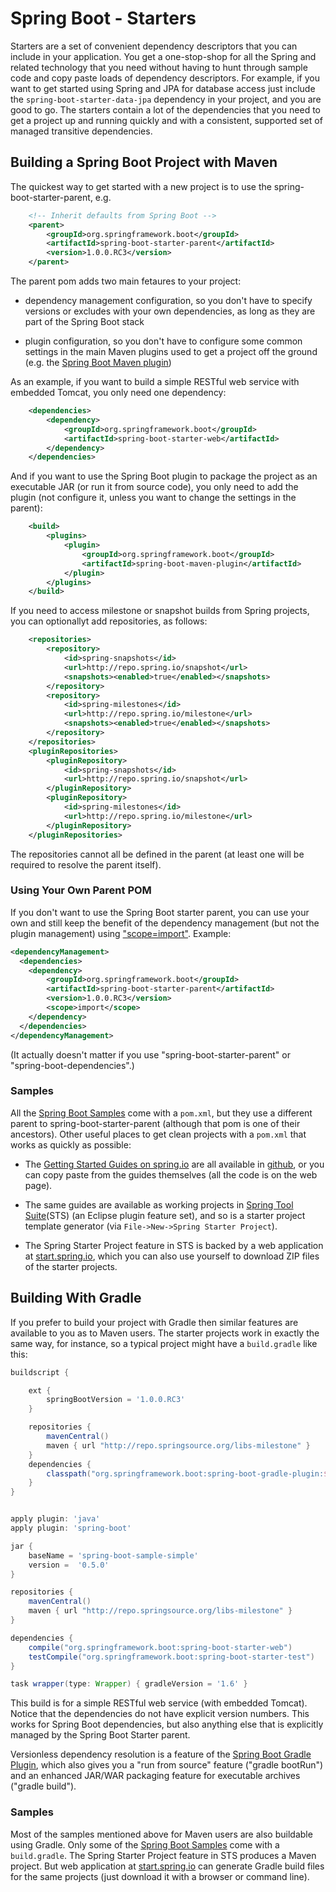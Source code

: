 # Spring Boot - Starters

Starters are a set of convenient dependency descriptors that you can
include in your application. You get a one-stop-shop for all the
Spring and related technology that you need without having to hunt
through sample code and copy paste loads of dependency
descriptors. For example, if you want to get started using Spring and
JPA for database access just include the
`spring-boot-starter-data-jpa` dependency in your project, and you are
good to go.  The starters contain a lot of the dependencies that you
need to get a project up and running quickly and with a consistent,
supported set of managed transitive dependencies.

## Building a Spring Boot Project with Maven

The quickest way to get started with a new project is to use the
spring-boot-starter-parent, e.g.

```xml
	<!-- Inherit defaults from Spring Boot -->
	<parent>
		<groupId>org.springframework.boot</groupId>
		<artifactId>spring-boot-starter-parent</artifactId>
		<version>1.0.0.RC3</version>
	</parent>
```

The parent pom adds two main fetaures to your project:

* dependency management configuration, so you don't have to specify
  versions or excludes with your own dependencies, as long as they are
  part of the Spring Boot stack

* plugin configuration, so you don't have to configure some common
  settings in the main Maven plugins used to get a project off the
  ground (e.g. the
  [Spring Boot Maven plugin](../spring-boot-tools/spring-boot-maven-plugin/README.md))

As an example, if you want to build a simple RESTful web service with
embedded Tomcat, you only need one dependency:

```xml
	<dependencies>
		<dependency>
			<groupId>org.springframework.boot</groupId>
			<artifactId>spring-boot-starter-web</artifactId>
		</dependency>
	</dependencies>
```

And if you want to use the Spring Boot plugin to package the project
as an executable JAR (or run it from source code), you only need to
add the plugin (not configure it, unless you want to change the
settings in the parent):

```xml
	<build>
		<plugins>
			<plugin>
				<groupId>org.springframework.boot</groupId>
				<artifactId>spring-boot-maven-plugin</artifactId>
			</plugin>
		</plugins>
    </build>
```

If you need to access milestone or snapshot builds from Spring
projects, you can optionallyt add repositories, as follows:

```xml
	<repositories>
		<repository>
			<id>spring-snapshots</id>
			<url>http://repo.spring.io/snapshot</url>
			<snapshots><enabled>true</enabled></snapshots>
		</repository>
		<repository>
			<id>spring-milestones</id>
			<url>http://repo.spring.io/milestone</url>
			<snapshots><enabled>true</enabled></snapshots>
		</repository>
	</repositories>
	<pluginRepositories>
		<pluginRepository>
			<id>spring-snapshots</id>
			<url>http://repo.spring.io/snapshot</url>
		</pluginRepository>
		<pluginRepository>
			<id>spring-milestones</id>
			<url>http://repo.spring.io/milestone</url>
		</pluginRepository>
	</pluginRepositories>
```

The repositories cannot all be defined in the parent (at least one
will be required to resolve the parent itself).

### Using Your Own Parent POM

If you don't want to use the Spring Boot starter parent, you can use
your own and still keep the benefit of the dependency management (but
not the plugin management) using
["scope=import"](http://maven.apache.org/guides/introduction/introduction-to-dependency-mechanism.html). Example:

```xml
<dependencyManagement>
  <dependencies>
	<dependency>
		<groupId>org.springframework.boot</groupId>
		<artifactId>spring-boot-starter-parent</artifactId>
		<version>1.0.0.RC3</version>
        <scope>import</scope>
	</dependency>
  </dependencies>
</dependencyManagement>
```

(It actually doesn't matter if you use "spring-boot-starter-parent" or
"spring-boot-dependencies".)

### Samples

All the
[Spring Boot Samples](../spring-boot-samples)
come with a `pom.xml`, but they use a different parent to
spring-boot-starter-parent (although that pom is one of their
ancestors). Other useful places to get clean projects with a
`pom.xml` that works as quickly as possible:

* The
[Getting Started Guides on spring.io](http://spring.io/guides/gs) are
all available in [github](https://github.com/spring-guides), or you
can copy paste from the guides themselves (all the code is on the web
page).

* The same guides are available as working projects in
[Spring Tool Suite](http://spring.io/tools/sts)(STS) (an Eclipse
plugin feature set), and so is a starter project template generator
(via `File->New->Spring Starter Project`).

* The Spring Starter Project feature in STS is backed by a web
application at [start.spring.io](http://start.spring.io), which you
can also use yourself to download ZIP files of the starter projects.

## Building With Gradle

If you prefer to build your project with Gradle then similar features
are available to you as to Maven users. The starter projects work in
exactly the same way, for instance, so a typical project might have a
`build.gradle` like this:

```groovy
buildscript {

    ext {
		springBootVersion = '1.0.0.RC3'
	}

    repositories {
	    mavenCentral()
		maven { url "http://repo.springsource.org/libs-milestone" }
	}
	dependencies {
		classpath("org.springframework.boot:spring-boot-gradle-plugin:${springBootVersion}")
	}
}


apply plugin: 'java'
apply plugin: 'spring-boot'

jar {
	baseName = 'spring-boot-sample-simple'
	version =  '0.5.0'
}

repositories {
	mavenCentral()
	maven { url "http://repo.springsource.org/libs-milestone" }
}

dependencies {
	compile("org.springframework.boot:spring-boot-starter-web")
	testCompile("org.springframework.boot:spring-boot-starter-test")
}

task wrapper(type: Wrapper) { gradleVersion = '1.6' }
```

This build is for a simple RESTful web service (with embedded
Tomcat). Notice that the dependencies do not have explicit version
numbers. This works for Spring Boot dependencies, but also anything
else that is explicitly managed by the Spring Boot Starter parent.

Versionless dependency resolution is a feature of the
[Spring Boot Gradle Plugin](../spring-boot-tools/spring-boot-maven-plugin/README.md),
which also gives you a "run from source" feature ("gradle bootRun")
and an enhanced JAR/WAR packaging feature for executable archives
("gradle build").

### Samples

Most of the samples mentioned above for Maven users are also buildable
using Gradle. Only some of the
[Spring Boot Samples](../spring-boot-samples)
come with a `build.gradle`. The Spring Starter Project feature in STS
produces a Maven project. But web application at
[start.spring.io](http://start.spring.io) can generate Gradle build
files for the same projects (just download it with a browser or
command line).

